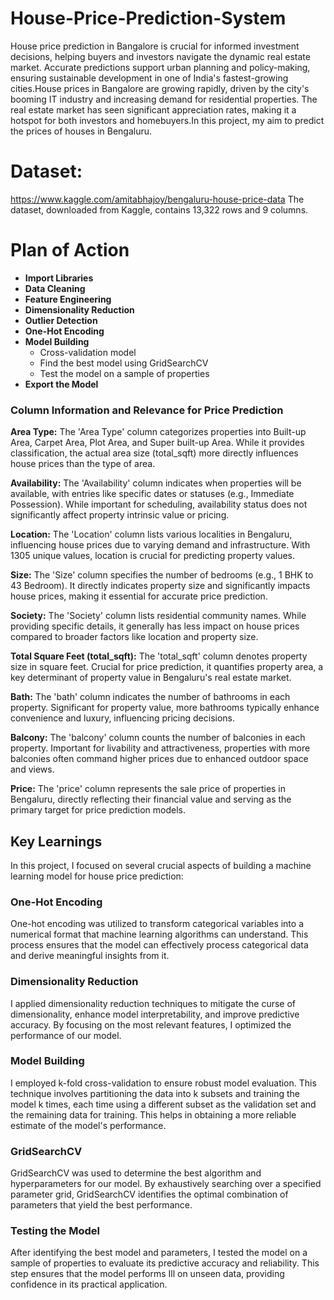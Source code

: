 # House-Price-Prediction-System
House price prediction in Bangalore is crucial for informed investment decisions, helping buyers and investors navigate the dynamic real estate market. Accurate predictions support urban planning and policy-making, ensuring sustainable development in one of India's fastest-growing cities.House prices in Bangalore are growing rapidly, driven by the city's booming IT industry and increasing demand for residential properties. The real estate market has seen significant appreciation rates, making it a hotspot for both investors and homebuyers.In this project, my aim to predict the prices of houses in Bengaluru.

# Dataset:  
 https://www.kaggle.com/amitabhajoy/bengaluru-house-price-data 
The dataset, downloaded from Kaggle, contains 13,322 rows and 9 columns.

# Plan of Action

- **Import Libraries**
- **Data Cleaning**
- **Feature Engineering**
- **Dimensionality Reduction**
- **Outlier Detection**
- **One-Hot Encoding**
- **Model Building**
  - Cross-validation model
  - Find the best model using GridSearchCV
  - Test the model on a sample of properties
- **Export the Model**

### Column Information and Relevance for Price Prediction

**Area Type:**
The 'Area Type' column categorizes properties into Built-up Area, Carpet Area, Plot Area, and Super built-up Area. While it provides classification, the actual area size (total_sqft) more directly influences house prices than the type of area.

**Availability:**
The 'Availability' column indicates when properties will be available, with entries like specific dates or statuses (e.g., Immediate Possession). While important for scheduling, availability status does not significantly affect property intrinsic value or pricing.

**Location:**
The 'Location' column lists various localities in Bengaluru, influencing house prices due to varying demand and infrastructure. With 1305 unique values, location is crucial for predicting property values.

**Size:**
The 'Size' column specifies the number of bedrooms (e.g., 1 BHK to 43 Bedroom). It directly indicates property size and significantly impacts house prices, making it essential for accurate price prediction.

**Society:**
The 'Society' column lists residential community names. While providing specific details, it generally has less impact on house prices compared to broader factors like location and property size.

**Total Square Feet (total_sqft):**
The 'total_sqft' column denotes property size in square feet. Crucial for price prediction, it quantifies property area, a key determinant of property value in Bengaluru's real estate market.

**Bath:**
The 'bath' column indicates the number of bathrooms in each property. Significant for property value, more bathrooms typically enhance convenience and luxury, influencing pricing decisions.

**Balcony:**
The 'balcony' column counts the number of balconies in each property. Important for livability and attractiveness, properties with more balconies often command higher prices due to enhanced outdoor space and views.

**Price:**
The 'price' column represents the sale price of properties in Bengaluru, directly reflecting their financial value and serving as the primary target for price prediction models.


## Key Learnings

In this project, I focused on several crucial aspects of building a machine learning model for house price prediction:

### One-Hot Encoding
One-hot encoding was utilized to transform categorical variables into a numerical format that machine learning algorithms can understand. This process ensures that the model can effectively process categorical data and derive meaningful insights from it.

### Dimensionality Reduction
I applied dimensionality reduction techniques to mitigate the curse of dimensionality, enhance model interpretability, and improve predictive accuracy. By focusing on the most relevant features, I optimized the performance of our model.

### Model Building
I employed k-fold cross-validation to ensure robust model evaluation. This technique involves partitioning the data into k subsets and training the model k times, each time using a different subset as the validation set and the remaining data for training. This helps in obtaining a more reliable estimate of the model's performance.

### GridSearchCV
GridSearchCV was used to determine the best algorithm and hyperparameters for our model. By exhaustively searching over a specified parameter grid, GridSearchCV identifies the optimal combination of parameters that yield the best performance.

### Testing the Model
After identifying the best model and parameters, I tested the model on a sample of properties to evaluate its predictive accuracy and reliability. This step ensures that the model performs Ill on unseen data, providing confidence in its practical application.








